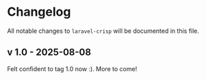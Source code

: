 # Changelog

All notable changes to `laravel-crisp` will be documented in this file.

## v 1.0 - 2025-08-08

Felt confident to tag 1.0 now :). More to come!
